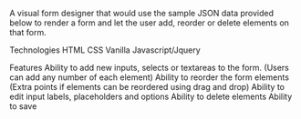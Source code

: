 A visual form designer  that would use the sample JSON data provided below to render a form and let the user add, reorder or delete elements on that form.

Technologies
HTML
CSS
Vanilla Javascript/Jquery

Features
Ability to add new inputs, selects or textareas to the form. (Users can add any number of each element)
Ability to reorder the form elements (Extra points if elements can be reordered using drag and drop)
Ability to edit input labels, placeholders and options
Ability to delete elements
Ability to save 


